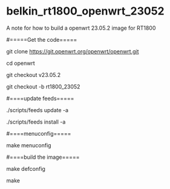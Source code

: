 # belkin_rt1800_openwrt_23052
A note for how to build a openwrt 23.05.2 image for RT1800

#=====Get the code=====

git clone https://git.openwrt.org/openwrt/openwrt.git

cd openwrt

git checkout v23.05.2

git checkout -b rt1800_23052

#====update feeds=====

./scripts/feeds update -a

./scripts/feeds install -a

#====menuconfig=====

make menuconfig

#====build the image=====

make defconfig

make
